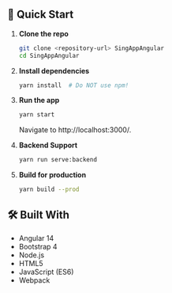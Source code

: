 ## 🚀 Quick Start

1. **Clone the repo**  
   ```bash
   git clone <repository-url> SingAppAngular
   cd SingAppAngular
   ```
2. **Install dependencies**  
   ```bash
   yarn install  # Do NOT use npm!
   ```
3. **Run the app**  
   ```bash
   yarn start
   ```
   Navigate to http://localhost:3000/.

4. **Backend Support**  
   ```bash
   yarn run serve:backend
   ```

5. **Build for production**  
   ```bash
   yarn build --prod
   ```



## 🛠 Built With
- Angular 14
- Bootstrap 4
- Node.js
- HTML5
- JavaScript (ES6)
- Webpack

